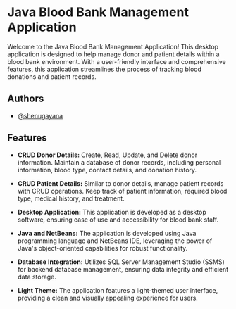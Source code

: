 # Java Blood Bank Management Application

Welcome to the Java Blood Bank Management Application! This desktop application is designed to help manage donor and patient details within a blood bank environment. With a user-friendly interface and comprehensive features, this application streamlines the process of tracking blood donations and patient records.


## Authors

- [@shenugayana](https://www.github.com/shenugayana)

## Features

- **CRUD Donor Details:** Create, Read, Update, and Delete donor information. Maintain a database of donor records, including personal information, blood type, contact details, and donation history.

- **CRUD Patient Details:** Similar to donor details, manage patient records with CRUD operations. Keep track of patient information, required blood type, medical history, and treatment.

- **Desktop Application:** This application is developed as a desktop software, ensuring ease of use and accessibility for blood bank staff.

- **Java and NetBeans:** The application is developed using Java programming language and NetBeans IDE, leveraging the power of Java's object-oriented capabilities for robust functionality.

- **Database Integration:** Utilizes SQL Server Management Studio (SSMS) for backend database management, ensuring data integrity and efficient data storage.

- **Light Theme:** The application features a light-themed user interface, providing a clean and visually appealing experience for users.
